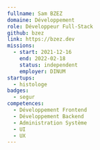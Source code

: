 ```yaml
---
fullname: Sam BZEZ
domaine: Développement
role: Développeur Full-Stack
github: bzez
link: https://bzez.dev
missions:
  - start: 2021-12-16
    end: 2022-02-18
    status: independent
    employer: DINUM
startups:
  - histologe
badges:
  - segur
competences:
  - Développement Frontend
  - Développement Backend
  - Administration Système
  - UI
  - UX
---
```

